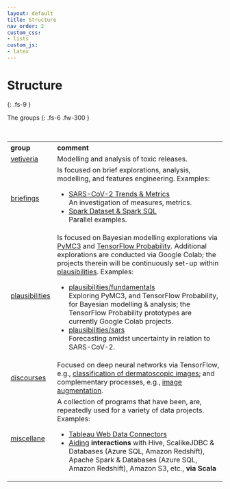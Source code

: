 ```yaml
---
layout: default
title: Structure
nav_order: 2
custom_css:
- lists
custom_js:
- latex
---
```


# Structure
{: .fs-9 }

The groups
{: .fs-6 .fw-300 }

<br>

<table>

  <tr>
      <th style="width:20%;text-align: left;">group</th><th style="text-align: left;">comment</th>
  </tr>

  <tr>
    <td><a href="https://vetiveria.github.io" target="\_blank">vetiveria</a></td>
    <td>Modelling and analysis of toxic releases.</td>
  </tr>

  <tr>
    <td><a href="https://briefings.github.io" target="\_blank">briefings</a></td>
    <td>Is focused on brief explorations, analysis, modelling, and features engineering.  Examples:
      <ul><li><a href="https://briefings.github.io/briefings/sars" target="\_blank">SARS-CoV-2 Trends & Metrics</a><br>An investigation of measures, metrics.</li>
          <li><a href="https://briefings.github.io/briefings/spark-dataset-and-spark-sql" target="\_blank">Spark Dataset & Spark SQL</a><br>Parallel examples.</li></ul>
    </td>
  </tr>

  <tr>
    <td><a href="https://github.com/plausibilities" target="\_blank">plausibilities</a></td>    
    <td>Is focused on Bayesian modelling explorations via <a href="https://docs.pymc.io" target="\_blank">PyMC3</a> and <a href="https://www.tensorflow.org/probability/">TensorFlow Probability</a>.  Additional explorations are conducted via Google Colab; the projects therein will be continuously set-up within <a href="https://github.com/plausibilities" target="\_blank">plausibilities</a>.  Examples:
      <ul>
        <li><a href="https://github.com/plausibilities/fundamentals" target="\_blank">plausibilities/fundamentals</a><br/>Exploring PyMC3, and TensorFlow Probability, for Bayesian modelling & analysis; the TensorFlow Probability prototypes are currently Google Colab projects.</li>
        <li><a href="https://github.com/plausibilities/sars" target="\_blank">plausibilities/sars</a><br/>Forecasting amidst uncertainty in relation to SARS-CoV-2.</li>
      </ul>
    </td>
  </tr>

  <tr>
    <td><a href="https://github.com/discourses" target="\_blank">discourses</a></td>
    <td>Focused on deep neural networks via TensorFlow, e.g., <a href="https://github.com/discourses/derma" target="\_blank">classification of dermatoscopic images</a>; and complementary processes, e.g., <a href="https://github.com/discourses/augmentation" target="\_blank">image augmentation</a>.</td>
  </tr>

  <tr>
    <td><a href="https://github.com/miscellane" target="\_blank">miscellane</a></td>
    <td>A collection of programs that have been, are, repeatedly used for a variety of data projects.  Examples:
      <ul>
      <li><a href="http://miscellane.github.io/connectors" target="\_blank">Tableau Web Data Connectors</a></li>
      <li><a href="https://github.com/miscellane/infrastructure" target="\_blank">Aiding</a> <b>interactions</b> with
        Hive, ScalikeJDBC & Databases (Azure SQL, Amazon Redshift), Apache Spark & Databases (Azure SQL, Amazon Redshift),
        Amazon S3, etc., <b>via Scala</b></li>
      </ul>
    </td>
  </tr>

</table>









<br>
